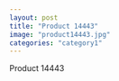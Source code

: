 ```yaml
---
layout: post
title: "Product 14443"
image: "product14443.jpg"
categories: "category1"
---
```

Product 14443
